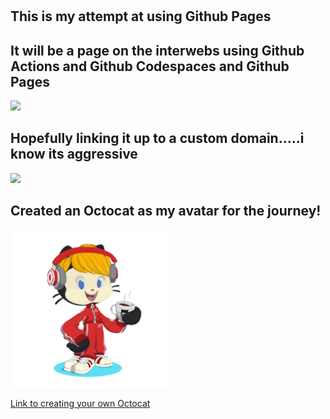 # 
## This is my attempt at using Github Pages

## It will be a page on the interwebs using Github Actions and Github Codespaces and Github Pages <br>

<img src = "https://media.giphy.com/media/v1.Y2lkPTc5MGI3NjExMTI5bDB2eDI1dHg1amMzNXlndGVuN2MzanNxdTlsa2owM3lwNmNrciZlcD12MV9pbnRlcm5hbF9naWZfYnlfaWQmY3Q9Zw/2R7wTPROGOSn6/giphy.gif" width="50%"><br>
## Hopefully linking it up to a custom domain.....i know its aggressive<br>
<img src ="https://media.giphy.com/media/v1.Y2lkPTc5MGI3NjExOXU0Z2NudDF4eWxpODRxZmphcjMxMzNyOW4zcnBvbG42ZXJ1NjhmeiZlcD12MV9pbnRlcm5hbF9naWZfYnlfaWQmY3Q9Zw/Aff4ryYiacUO4/giphy.gif">

## Created an Octocat as my avatar for the journey! <br>
<img src ="assets/octocat-1719363577330.png" width="50%">

[Link to creating your own Octocat](https://myoctocat.com/build-your-octocat/)
